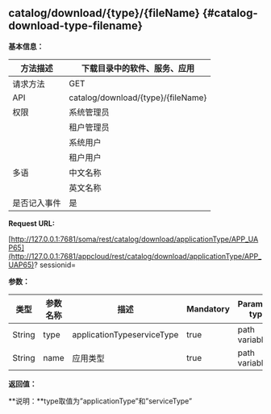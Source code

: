 ## catalog/download/{type}/{fileName} {#catalog-download-type-filename}

**基本信息：**

| 方法描述 | 下载目录中的软件、服务、应用 |
| --- | --- |
| 请求方法 | GET |
| API | catalog/download/{type}/{fileName} |
| 权限 | 系统管理员 | 是 |
|  | 租户管理员 | 是 |
|  | 系统用户 | 是 |
|  | 租户用户 | 是 |
| 多语 | 中文名称 | 下载目录中的软件、服务、应用 |
|  | 英文名称 | Download software type,service type, application type |
| 是否记入事件 | 是 |

**Request URL:**

[http://127.0.0.1:7681/soma/rest/catalog/download/applicationType/APP_UAP65](http://127.0.0.1:7681/appcloud/rest/catalog/download/applicationType/APP_UAP65)? sessionid=

**参数：**

| **类型** | **参数名称** | **描述** | **Mandatory** | **Parameter type** |
| --- | --- | --- | --- | --- |
| String | type | applicationTypeserviceType | true | path variable |
| String | name | 应用类型 | true | path variable |

**返回值：**

**说明：**type取值为”applicationType”和”serviceType”